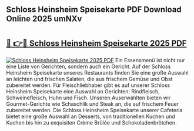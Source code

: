 ## Schloss Heinsheim Speisekarte PDF Download Online 2025 umNXv

# <h2><a href="http://gc892c.nevu.top/?p=Schloss+Heinsheim+Speisekarte">🔗 👉🔴 Schloss Heinsheim Speisekarte 2025 PDF</a></h2>

[![Schloss Heinsheim Speisekarte 2025 PDF](https://i.imgur.com/dBaPXMq.png)](http://gc892c.nevu.top/?p=Schloss+Heinsheim+Speisekarte)
Ein Essensmenü ist nicht nur eine Liste von Gerichten, sondern auch ein Gericht. Auf der Schloss Heinsheim Speisekarte unseres Restaurants finden Sie eine große Auswahl an leichten und frischen Salaten, die aus frischem Gemüse und Obst zubereitet werden. Für Fleischliebhaber gibt es auf unserer Schloss Heinsheim Speisekarte eine Auswahl an Gerichten: Rindfleisch, Schweinefleisch, Huhn und Fisch. Unseren Auserwählten bieten wir Gourmet-Gerichte wie Schaschlik und Steak an, die auf frischem Feuer zubereitet werden. Die Schloss Heinsheim Speisekarte unserer Cafeteria bietet eine große Auswahl an Desserts, von traditionellen Kuchen und Kuchen bis hin zu exquisiten Crème Brûlée und Schokoladenbrötchen.
